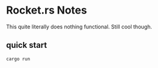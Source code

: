 # Rocket.rs Notes
This quite literally does nothing functional. Still cool though.

## quick start
`cargo run`

